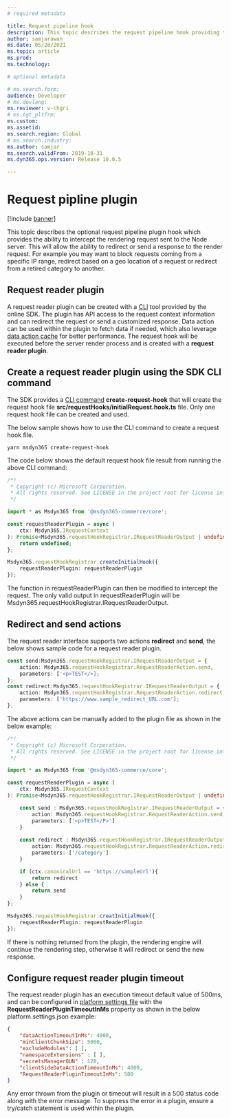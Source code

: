 ```yaml
---
# required metadata

title: Request pipeline hook
description: This topic describes the request pipeline hook providing the ability to interrupt the rendering request sent to the Node server, allowing the ability to redirect or send a response to the render request. 
author: samjarawan
ms.date: 05/28/2021
ms.topic: article
ms.prod: 
ms.technology: 

# optional metadata

# ms.search.form: 
audience: Developer
# ms.devlang: 
ms.reviewer: v-chgri
# ms.tgt_pltfrm: 
ms.custom: 
ms.assetid: 
ms.search.region: Global
# ms.search.industry: 
ms.author: samjar
ms.search.validFrom: 2019-10-31
ms.dyn365.ops.version: Release 10.0.5

---
```


# Request pipline plugin

[!include [banner](../includes/banner.md)]

This topic describes the optional request pipeline plugin hook which provides the ability to intercept the rendering request sent to the Node server.  This will allow the ability to redirect or send a response to the render request.  For example you may want to block requests coming from a specific IP range, redirect based on a geo location of a request or redirect from a retired category to another. 

## Request reader plugin
A request reader plugin can be created with a [CLI](cli-command-reference) tool provided by the online SDK.  The plugin has API access to the request context information and can redirect the request or send a customized response.  Data action can be used within the plugin to fetch data if needed, which also leverage [data action cache](data-action-cache-settings.md) for better performance. The request hook will be executed before the server render process and is created with a **request reader plugin**.

## Create a request reader plugin using the SDK CLI command
The SDK provides a [CLI command](cli-command-reference) **create-request-hook** that will create the request hook file **src/requestHooks/initialRequest.hook.ts** file.  Only one request hook file can be created and used.  

The below sample shows how to use the CLI command to create a request hook file.
```
yarn msdyn365 create-request-hook
```

The code below shows the default request hook file result from running the above CLI command:
```ts
/*!
 * Copyright (c) Microsoft Corporation.
 * All rights reserved. See LICENSE in the project root for license information.
 */

import * as Msdyn365 from '@msdyn365-commerce/core';

const requestReaderPlugin = async (
    ctx: Msdyn365.IRequestContext
): Promise<Msdyn365.requestHookRegistrar.IRequestReaderOutput | undefined> => {
    return undefined;
};

Msdyn365.requestHookRegistrar.createInitialHook({
    requestReaderPlugin: requestReaderPlugin
});
```

The function in requestReaderPlugin can then be modified to intercept the request.  The only valid output in requestReaderPlugin will be Msdyn365.requestHookRegistrar.IRequestReaderOutput.

## Redirect and send actions
The request reader interface supports two actions **redirect** and **send**, the below shows sample code for a request reader plugin.

```ts
const send:Msdyn365.requestHookRegistrar.IRequestReaderOutput = {
    action: Msdyn365.requestHookRegistrar.RequestReaderAction.send,
    parameters: ['<p>TEST</>];
};
const redirect:Msdyn365.requestHookRegistrar.IRequestReaderOutput = {
    action: Msdyn365.requestHookRegistrar.RequestReaderAction.redirect,
    parameters: ['https://www.sample_redirect_URL.com'];
};
```
The above actions can be manually added to the plugin file as shown in the below example:
```ts
/*!
 * Copyright (c) Microsoft Corporation.
 * All rights reserved. See LICENSE in the project root for license information.
 */

import * as Msdyn365 from '@msdyn365-commerce/core';

const requestReaderPlugin = async (
    ctx: Msdyn365.IRequestContext
): Promise<Msdyn365.requestHookRegistrar.IRequestReaderOutput | undefined> => {

    const send : Msdyn365.requestHookRegistrar.IRequestReaderOutput = {
        action: Msdyn365.requestHookRegistrar.RequestReaderAction.send,
        parameters: ['<p>TEST</P>']
    }
    
    const redirect : Msdyn365.requestHookRegistrar.IRequestReaderOutput = {
        action: Msdyn365.requestHookRegistrar.RequestReaderAction.redirect,
        parameters: ['/category']
    }

    if (ctx.canonicalUrl == 'https://sampleUrl'){
        return redirect
    } else {
        return send
    }
};

Msdyn365.requestHookRegistrar.creatInitialHook({
    requestReaderPlugin: requestReaderPlugin
});
```

If there is nothing returned from the plugin, the rendering engine will continue the rendering step, otherwise it will redirect or send the new response.

## Configure request reader plugin timeout
The request reader plugin has an execution timeout default value of 500ms, and can be configured in [platform settings file](platform-settings.md) with the **RequestReaderPluginTimeoutInMs** property as shown in the below platform.settings.json example:

```json
{
    "dataActionTimeoutInMs": 4000,
    "minClientChunkSize": 5000,
    "excludeModules": [ ],
    "namespaceExtensions" : [ ],
    "secretsManagerOUN" : 128,
    "clientSideDataActionTimeoutInMs": 4000,
    "RequestReaderPluginTimeoutInMs": 500
}
```
 
Any error thrown from the plugin or timeout will result in a 500 status code along with the error message. To suppress the error in a plugin, ensure a try/catch statement is used within the plugin. 


